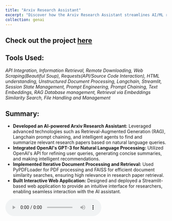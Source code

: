 ```yaml
---
title: "Arxiv Research Assistant"
excerpt: "Discover how the Arxiv Research Assistant streamlines AI/ML research by providing smart paper recommendations, concise summaries, and interactive learning tools."
collection: genai
---
```


## Check out the project [here](https://arxivresearchassistant.streamlit.app/)
## Tools Used:
*API Integration, Information Retrieval, Remote Downloading, Web Scraping(Beautiful Soup), Requests(API/Source Code Interaction), HTML understanding, Unstructured Document Processing, Langchain, Streamlit, Session State Management, Prompt Engineering, Prompt Chaining, Text Embeddings, RAG Database management, Retrieval via Embeddings Similarity Search, File Handling and Management*
## Summary:
- **Developed an AI-powered Arxiv Research Assistant:**
  Leveraged advanced technologies such as Retrieval-Augmented Generation (RAG), Langchain prompt chaining, and intelligent agents to find and summarize relevant research papers based on natural language queries.
- **Integrated OpenAI's GPT-3 for Natural Language Processing:**
  Utilized OpenAI's API for refining user queries, generating concise summaries, and making intelligent recommendations.
- **Implemented Iterative Document Processing and Retrieval:**
  Used PyPDFLoader for PDF processing and FAISS for efficient document similarity searches, ensuring high relevance in research paper retrieval.
- **Built Interactive Web Application:**
  Designed and deployed a Streamlit-based web application to provide an intuitive interface for researchers, enabling seamless interaction with the AI assistant.

<audio controls>
  <source src="../files/reference_audio.wav" type="audio/wav">
  Your browser does not support the audio element.
</audio>
